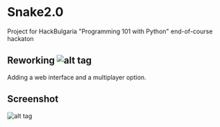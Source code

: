 # Snake2.0
Project for HackBulgaria "Programming 101 with Python" end-of-course hackaton

## Reworking ![alt tag](https://www.script-tutorials.com/demos/350/theory.png)
Adding a web interface and a multiplayer option.


## Screenshot

![alt tag](http://imgur.com/VzgqTaC)
